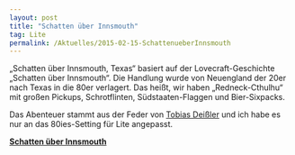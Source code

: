 ```yaml
---
layout: post
title: "Schatten über Innsmouth"
tag: Lite
permalink: /Aktuelles/2015-02-15-SchattenueberInnsmouth
---
```


&bdquo;Schatten über Innsmouth, Texas&ldquo; basiert auf der Lovecraft-Geschichte &bdquo;Schatten über Innsmouth&ldquo;. Die Handlung wurde von Neuengland der 20er nach Texas in die 80er verlagert. Das heißt, wir haben &bdquo;Redneck-Cthulhu&ldquo; mit großen Pickups, Schrotflinten, Südstaaten-Flaggen und Bier-Sixpacks.

Das Abenteuer stammt aus der Feder von [Tobias Deißler](http://randpatrouille.de/Abenteuer.xhtml) und ich habe es nur an das 80ies-Setting für Lite angepasst.

**[Schatten über Innsmouth](https://lite.jcgames.de/Settings/80ies/Abenteuer/Schatten_über_Innsmouth/)**
